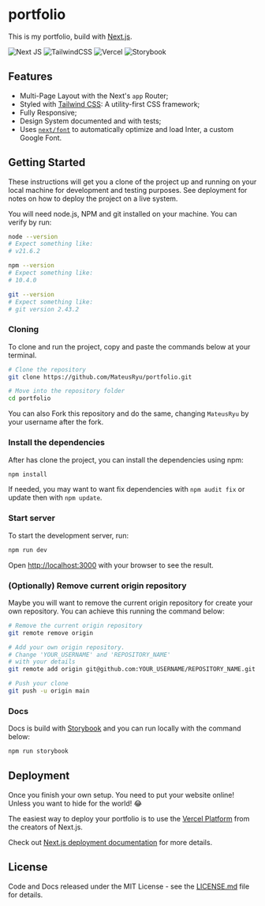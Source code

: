 # portfolio

This is my portfolio, build with [Next.js](https://nextjs.org/).

![Next JS](https://img.shields.io/badge/Next-black?style=for-the-badge&logo=next.js&logoColor=white)
![TailwindCSS](https://img.shields.io/badge/tailwindcss-%2338B2AC.svg?style=for-the-badge&logo=tailwind-css&logoColor=white)
![Vercel](https://img.shields.io/badge/vercel-%23000000.svg?style=for-the-badge&logo=vercel&logoColor=white)
![Storybook](https://img.shields.io/badge/-Storybook-FF4785?style=for-the-badge&logo=storybook&logoColor=white)

<!--- TODO: insert preview image -->

## Features

- Multi-Page Layout with the Next's `app` Router;
- Styled with [Tailwind CSS](https://tailwindcss.com/): A utility-first CSS framework;
- Fully Responsive;
- Design System documented and with tests;
- Uses [`next/font`](https://nextjs.org/docs/basic-features/font-optimization) to automatically optimize and load Inter, a custom Google Font.

## Getting Started

These instructions will get you a clone of the project up and running on your
local machine for development and testing purposes. See deployment for notes on
how to deploy the project on a live system.

You will need node.js, NPM and git installed on your machine. You can verify by run:

```bash
node --version
# Expect something like:
# v21.6.2
```

```bash
npm --version
# Expect something like:
# 10.4.0
```

```bash
git --version
# Expect something like:
# git version 2.43.2
```

### Cloning

To clone and run the project, copy and paste the commands below at your terminal.

```bash
# Clone the repository
git clone https://github.com/MateusRyu/portfolio.git

# Move into the repository folder
cd portfolio
```

You can also Fork this repository and do the same, changing `MateusRyu` by your
username after the fork.

### Install the dependencies

After has clone the project, you can install the dependencies using npm:

```bash
npm install
```

If needed, you may want to want fix dependencies with `npm audit fix` or update then with `npm update`.

### Start server

To start the development server, run:

```bash
npm run dev
```

Open [http://localhost:3000](http://localhost:3000) with your browser to see the result.

### (Optionally) Remove current origin repository

Maybe you will want to remove the current origin repository for create your own
repository. You can achieve this running the command below:

```bash
# Remove the current origin repository
git remote remove origin

# Add your own origin repository.
# Change 'YOUR_USERNAME' and 'REPOSITORY_NAME'
# with your details
git remote add origin git@github.com:YOUR_USERNAME/REPOSITORY_NAME.git

# Push your clone
git push -u origin main
```

### Docs

Docs is build with [Storybook](https://storybook.js.org/) and you can run locally with the command below:

```bash
npm run storybook
```

## Deployment

Once you finish your own setup. You need to put your website online! Unless you want to hide for the world! :joy:

The easiest way to deploy your portfolio is to use the [Vercel Platform](https://vercel.com/new?utm_medium=default-template&filter=next.js&utm_source=create-next-app&utm_campaign=create-next-app-readme) from the creators of Next.js.

Check out [Next.js deployment documentation](https://nextjs.org/docs/deployment) for more details.

## License

Code and Docs released under the MIT License - see the [LICENSE.md](https://github.com/MateusRyu/portfolio/blob/main/LICENSE) file for details.

